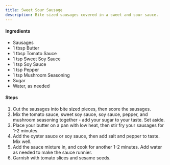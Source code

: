 ```yaml
---
title: Sweet Sour Sausage
description: Bite sized sausages covered in a sweet and sour sauce.
---
```


#### Ingredients

- Sausages
- 1 tbsp Butter
- 1 tbsp Tomato Sauce
- 1 tsp Sweet Soy Sauce
- 1 tsp Soy Sauce
- 1 tsp Pepper
- 1 tsp Mushroom Seasoning
- Sugar
- Water, as needed

#### Steps

1. Cut the sausages into bite sized pieces, then score the sausages.
2. Mix the tomato sauce, sweet soy sauce, soy sauce, pepper, and mushroom seasoning together - add your sugar to your taste. Set aside.
3. Place your butter on a pan with low heat, then stir fry your sausages for 1-2 minutes.
4. Add the oyster sauce or soy sauce, then add salt and pepper to taste. Mix well.
5. Add the sauce mixture in, and cook for another 1-2 minutes. Add water as needed to make the sauce runnier.
6. Garnish with tomato slices and sesame seeds.
